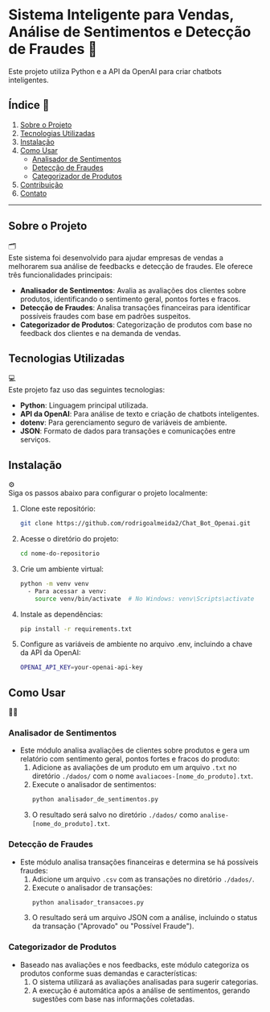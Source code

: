 # Sistema Inteligente para Vendas, Análise de Sentimentos e Detecção de Fraudes 🤖

Este projeto utiliza Python e a API da OpenAI para criar chatbots inteligentes.

## Índice 📇

1. [Sobre o Projeto](#sobre-o-projeto)
2. [Tecnologias Utilizadas](#tecnologias-utilizadas)
3. [Instalação](#instalação)
4. [Como Usar](#como-usar)
   - [Analisador de Sentimentos](#analisador-de-sentimentos)
   - [Detecção de Fraudes](#detecção-de-fraudes)
   - [Categorizador de Produtos](#categorizador-de-produtos)
5. [Contribuição](#contribuição)
6. [Contato](#contato)

---

## Sobre o Projeto 
🗂️  
Este sistema foi desenvolvido para ajudar empresas de vendas a melhorarem sua análise de feedbacks e detecção de fraudes. Ele oferece três funcionalidades principais:
- **Analisador de Sentimentos**: Avalia as avaliações dos clientes sobre produtos, identificando o sentimento geral, pontos fortes e fracos.
- **Detecção de Fraudes**: Analisa transações financeiras para identificar possíveis fraudes com base em padrões suspeitos.
- **Categorizador de Produtos**: Categorização de produtos com base no feedback dos clientes e na demanda de vendas.

## Tecnologias Utilizadas 
💻  
Este projeto faz uso das seguintes tecnologias:
- **Python**: Linguagem principal utilizada.
- **API da OpenAI**: Para análise de texto e criação de chatbots inteligentes.
- **dotenv**: Para gerenciamento seguro de variáveis de ambiente.
- **JSON**: Formato de dados para transações e comunicações entre serviços.

## Instalação 
⚙️  
Siga os passos abaixo para configurar o projeto localmente:

1. Clone este repositório:
   ```bash
   git clone https://github.com/rodrigoalmeida2/Chat_Bot_Openai.git

2. Acesse o diretório do projeto:
   ```bash
   cd nome-do-repositorio
3. Crie um ambiente virtual:
   ```bash
   python -m venv venv
     - Para acessar a venv:
       source venv/bin/activate  # No Windows: venv\Scripts\activate
4. Instale as dependências:
   ```bash
   pip install -r requirements.txt
5. Configure as variáveis de ambiente no arquivo .env, incluindo a chave da API da OpenAI:
   ```bash
   OPENAI_API_KEY=your-openai-api-key


## Como Usar 
🤳🏾  
### **Analisador de Sentimentos**  
- Este módulo analisa avaliações de clientes sobre produtos e gera um relatório com sentimento geral, pontos fortes e fracos do produto:  
  1. Adicione as avaliações de um produto em um arquivo ```.txt``` no diretório ```./dados/``` com o nome ```avaliacoes-[nome_do_produto].txt```.
  2. Execute o analisador de sentimentos:
     ```bash
     python analisador_de_sentimentos.py
  3. O resultado será salvo no diretório ```./dados/``` como ```analise-[nome_do_produto].txt```.

### **Detecção de Fraudes**  
- Este módulo analisa transações financeiras e determina se há possíveis fraudes:  
  1. Adicione um arquivo ```.csv``` com as transações no diretório ```./dados/```.
  2. Execute o analisador de transações:
     ```bash
     python analisador_transacoes.py
  3. O resultado será um arquivo JSON com a análise, incluindo o status da transação ("Aprovado" ou "Possível Fraude").  

### **Categorizador de Produtos**  
- Baseado nas avaliações e nos feedbacks, este módulo categoriza os produtos conforme suas demandas e características:  
    1. O sistema utilizará as avaliações analisadas para sugerir categorias.  
    2. A execução é automática após a análise de sentimentos, gerando sugestões com base nas informações coletadas.


